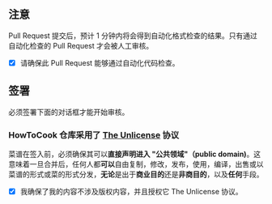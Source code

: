 ## 注意

Pull Request 提交后，预计 1 分钟内将会得到自动化格式检查的结果。只有通过自动化检查的 Pull Request 才会被人工审核。

- [x] 请确保此 Pull Request 能够通过自动化代码检查。

## 签署

必须签署下面的对话框才能开始审核。

### HowToCook 仓库采用了 [The Unlicense](https://unlicense.org/) 协议

菜谱在签入前，必须确保其可以**直接声明进入 "公共领域"（public domain)**。这意味着一旦合并后，任何人都**可以**自由复制，修改，发布，使用，编译，出售或以菜谱的形式或菜的形式分发，**无论**是出于**商业目的**还是**非商目的**，以及**任何**手段。

- [x] 我确保了我的内容不涉及版权内容，并且授权它 The Unlicense 协议。
